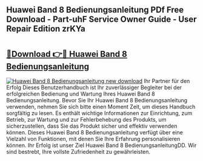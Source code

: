 ## Huawei Band 8 Bedienungsanleitung PDf Free Download - Part-uhF Service Owner Guide - User Repair Edition zrKYa

# <h2><a href="http://df3zy4.blite.top/?on=Huawei+Band+8+Bedienungsanleitung">🔗Download 👉🔴 Huawei Band 8 Bedienungsanleitung</a></h2>

[![Huawei Band 8 Bedienungsanleitung new download](https://i.imgur.com/lujVjoI.png)](http://df3zy4.blite.top/?on=Huawei+Band+8+Bedienungsanleitung)
Ihr Partner für den Erfolg Dieses Benutzerhandbuch ist Ihr zuverlässiger Begleiter bei der erfolgreichen Bedienung und Wartung Ihres Huawei Band 8 Bedienungsanleitung. Bevor Sie Ihr Huawei Band 8 Bedienungsanleitung verwenden, nehmen Sie sich bitte einen Moment Zeit, um dieses Handbuch sorgfältig zu lesen. Es enthält wichtige Informationen zur Einrichtung, zum Betrieb, zur Wartung und zur Fehlerbehebung des Produkts, um sicherzustellen, dass Sie das Produkt sicher und effektiv verwenden können. Dieses Huawei Band 8 Bedienungsanleitung verfügt über eine Vielzahl von Funktionen, mit denen Sie Ihre Erfahrung personalisieren können. Ihr Erfolg ist unser Ziel Huawei Band 8 BedienungsanleitungDD. Wir sind bestrebt, Ihre vollste Zufriedenheit zu gewährleisten.

